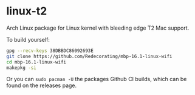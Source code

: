 linux-t2
========

Arch Linux package for Linux kernel with bleeding edge T2 Mac support.

To build yourself:

```sh
gpg --recv-keys 38DBBDC86092693E
git clone https://github.com/Redecorating/mbp-16.1-linux-wifi
cd mbp-16.1-linux-wifi
makepkg -si
```

Or you can `sudo pacman -U` the packages Github CI builds, which can be found on the releases page.
